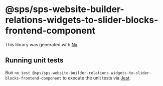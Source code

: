 # @sps/sps-website-builder-relations-widgets-to-slider-blocks-frontend-component

This library was generated with [Nx](https://nx.dev).

## Running unit tests

Run `nx test @sps/sps-website-builder-relations-widgets-to-slider-blocks-frontend-component` to execute the unit tests via [Jest](https://jestjs.io).
